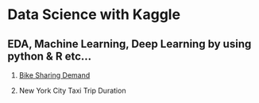 # Data Science with Kaggle

## EDA, Machine Learning, Deep Learning by using python & R etc...

1. [Bike Sharing Demand](https://github.com/todagi/DataScience_with_Kaggle/tree/master/Bike%20Sharing%20Demand)

2. New York City Taxi Trip Duration
